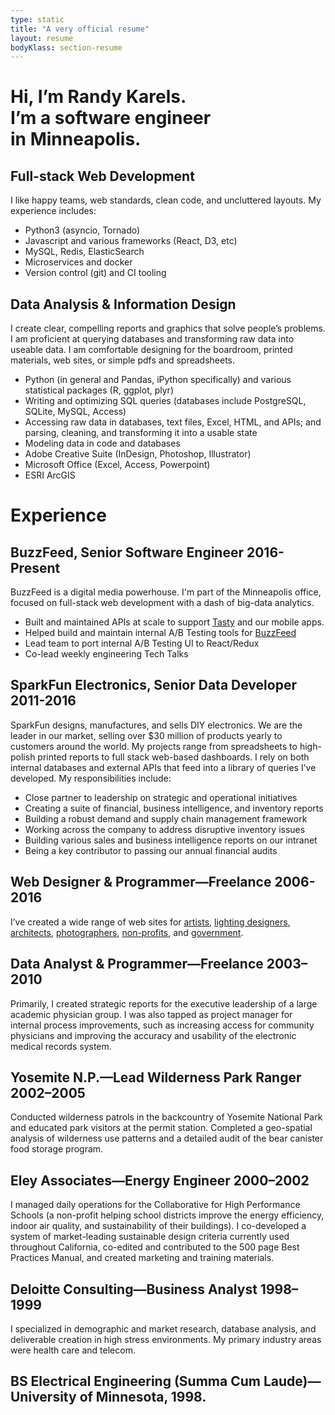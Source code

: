 ```yaml
---
type: static
title: "A very official resume"
layout: resume
bodyKlass: section-resume
---
```


<h1 class="headline">Hi, I’m <span class="text-black">Randy Karels</span>.<br>I’m a software engineer <br>in Minneapolis.</h1>

## Full-stack Web Development

I like happy teams, web standards, clean code, and uncluttered layouts. My experience includes:

* Python3 (asyncio, Tornado)
* Javascript and various frameworks (React, D3, etc)
* MySQL, Redis, ElasticSearch
* Microservices and docker
* Version control (git) and CI tooling

## Data Analysis &amp; Information Design

I create clear, compelling reports and graphics that solve people’s problems. I am proficient at querying databases and transforming raw data into useable data. I am comfortable designing for the boardroom, printed materials, web sites, or simple pdfs and spreadsheets.


* Python (in general and Pandas, iPython specifically) and various statistical packages (R, ggplot, plyr)
* Writing and optimizing SQL queries (databases include PostgreSQL, SQLite, MySQL, Access)
* Accessing raw data in databases, text files, Excel, HTML, and APIs; and parsing, cleaning, and transforming it into a usable state
* Modeling data in code and databases
* Adobe Creative Suite (InDesign, Photoshop, Illustrator)
* Microsoft Office (Excel, Access, Powerpoint)
* ESRI ArcGIS





# Experience

## BuzzFeed, Senior Software Engineer <span>2016-Present</span>

BuzzFeed is a digital media powerhouse. I'm part of the Minneapolis office, focused on full-stack web development with a dash of big-data analytics.

* Built and maintained APIs at scale to support [Tasty](https://tasty.co) and our mobile apps.
* Helped build and maintain internal A/B Testing tools for [BuzzFeed](https://www.buzzfeed.com)
* Lead team to port internal A/B Testing UI to React/Redux 
* Co-lead weekly engineering Tech Talks

## SparkFun Electronics, Senior Data Developer <span>2011-2016</span>

SparkFun designs, manufactures, and sells DIY electronics. We are the leader in our market, selling over $30 million of products yearly to customers around the world. My projects range from spreadsheets to high-polish printed reports to full stack web-based dashboards. I rely on both internal databases and external APIs that feed into a library of queries I’ve developed. My responsibilities include:</p>

* Close partner to leadership on strategic and operational initiatives
* Creating a suite of financial, business intelligence, and inventory reports
* Building a robust demand and supply chain management framework
* Working across the company to address disruptive inventory issues
* Building various sales and business intelligence reports on our intranet
* Being a key contributor to passing our annual financial audits

## Web Designer &amp; Programmer—Freelance <span>2006-2016</span>

I’ve created a wide range of web sites for <a href="http://ananyadancetheatre.org">artists</a>, <a href="http://oculuslightstudio.com">lighting designers</a>, <a href="http://researchdesignoffice.com">architects</a>, <a href="http://lincolnelse.com">photographers</a>, <a href="http://wildlinkprogram.org">non-profits</a>, and <a href="http://sierrawild.gov">government</a>.

## Data Analyst &amp; Programmer—Freelance <span>2003–2010</span>

Primarily, I created strategic reports for the executive leadership of a large academic physician group. I was also tapped as project manager for internal process improvements, such as increasing access for community physicians and improving the accuracy and usability of the electronic medical records system.

## Yosemite N.P.—Lead Wilderness Park Ranger <span>2002–2005</span>

Conducted wilderness patrols in the backcountry of Yosemite National Park and educated park visitors at the permit station. Completed a geo-spatial analysis of wilderness use patterns and a detailed audit of the bear canister food storage program.

## Eley Associates—Energy Engineer <span>2000–2002</span>

I managed daily operations for the Collaborative for High Performance Schools (a non-profit helping school districts improve the energy efficiency, indoor air quality, and sustainability of their buildings). I co-developed a system of market-leading sustainable design criteria currently used throughout California, co-edited and contributed to the 500 page Best Practices Manual, and created marketing and training materials.

## Deloitte Consulting—Business Analyst <span>1998–1999</span>

I specialized in demographic and market research, database analysis, and deliverable creation in high stress environments. My primary industry areas were health care and telecom.


## BS Electrical Engineering (Summa Cum Laude)—University of Minnesota, 1998.
